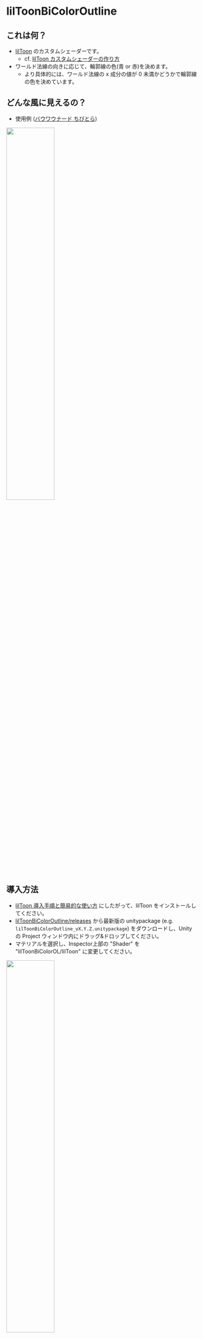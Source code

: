 # lilToonBiColorOutline

## これは何？

- [lilToon](https://lilxyzw.github.io/lilToon/ja_JP/) のカスタムシェーダーです。
  - cf. [lilToon カスタムシェーダーの作り方](https://lilxyzw.github.io/lilToon/ja_JP/dev/custom_shader.html)
- ワールド法線の向きに応じて、輪郭線の色(青 or 赤)を決めます。
  - より具体的には、ワールド法線の x 成分の値が 0 未満かどうかで輪郭線の色を決めています。
 
## どんな風に見えるの？

- 使用例 ([バウワウナード ちびとら](https://booth.pm/ja/items/4595348))

<image src="https://github.com/user-attachments/assets/29371231-fc37-40db-955e-41f609b51345" width="50%" />

## 導入方法

- [lilToon 導入手順と簡易的な使い方](https://lilxyzw.github.io/lilToon/ja_JP/first.html) にしたがって、lilToon をインストールしてください。
- [lilToonBiColorOutline/releases](https://github.com/siiru3/lilToonBiColorOutline/releases) から最新版の unitypackage (e.g. `lilToonBiColorOutline_vX.Y.Z.unitypackage`) をダウンロードし、Unity の Project ウィンドウ内にドラッグ&ドロップしてください。
- マテリアルを選択し、Inspector上部の "Shader" を "lilToonBiColorOL/lilToon" に変更してください。

<image src="https://github.com/user-attachments/assets/30df15ad-1df0-4b87-967f-f045d06a2070" width="50%" />

- "輪郭線設定" から "輪郭線" のチェックボックスにチェックを入れてください。（輪郭線の太さも変更可能です。）

## 注意点

- "輪郭線設定"の"色"の項目で指定した色は反映されません。

## ライセンス

- MIT License
  - 詳細は[こちら](https://github.com/siiru3/lilToonBiColorOutline/blob/main/LICENSE)をご確認ください。
